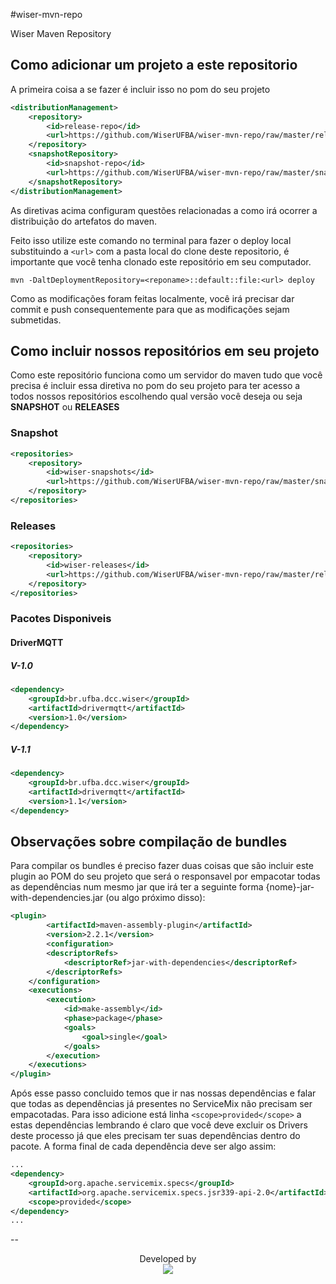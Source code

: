 #wiser-mvn-repo

Wiser Maven Repository

## Como adicionar um projeto  a este repositorio 

A primeira coisa a se fazer é incluir isso no pom do seu projeto

```xml
<distributionManagement>
    <repository>
        <id>release-repo</id>
        <url>https://github.com/WiserUFBA/wiser-mvn-repo/raw/master/releases</url>
    </repository>
    <snapshotRepository>
        <id>snapshot-repo</id>
        <url>https://github.com/WiserUFBA/wiser-mvn-repo/raw/master/snapshots</url>
    </snapshotRepository>
</distributionManagement>
```

As diretivas acima configuram questões relacionadas a como irá ocorrer a distribuição
do artefatos do maven. 

Feito isso utilize este comando no terminal para fazer o deploy local substituindo 
a `<url>` com a pasta local do clone deste repositorio, é importante que você tenha
clonado este repositório em seu computador.

`mvn -DaltDeploymentRepository=<reponame>::default::file:<url> deploy`

Como as modificações foram feitas localmente, você irá precisar dar commit e push
consequentemente para que as modificações sejam submetidas.

## Como incluir nossos repositórios em seu projeto

Como este repositório funciona como um servidor do maven tudo que você precisa é incluir
essa diretiva no pom do seu projeto para ter acesso a todos nossos repositórios
escolhendo qual versão você deseja ou seja **SNAPSHOT** ou **RELEASES**

### Snapshot

```xml
<repositories>
    <repository>
        <id>wiser-snapshots</id>
        <url>https://github.com/WiserUFBA/wiser-mvn-repo/raw/master/snapshots</url>
    </repository>
</repositories>
```

### Releases

```xml
<repositories>
    <repository>
        <id>wiser-releases</id>
        <url>https://github.com/WiserUFBA/wiser-mvn-repo/raw/master/releases</url>
    </repository>
</repositories>
```

### Pacotes Disponiveis

#### DriverMQTT

##### V-1.0

```xml
<dependency>
    <groupId>br.ufba.dcc.wiser</groupId>
    <artifactId>drivermqtt</artifactId>
    <version>1.0</version>
</dependency>
```

##### V-1.1

```xml
<dependency>
    <groupId>br.ufba.dcc.wiser</groupId>
    <artifactId>drivermqtt</artifactId>
    <version>1.1</version>
</dependency>
```

## Observações sobre compilação de bundles

Para compilar os bundles é preciso fazer duas coisas que são incluir este plugin
ao POM do seu projeto que será o responsavel por empacotar todas as dependências
num mesmo jar que irá ter a seguinte forma {nome}-jar-with-dependencies.jar (ou
algo próximo disso):

```xml
<plugin>
        <artifactId>maven-assembly-plugin</artifactId>
        <version>2.2.1</version>
        <configuration>
        <descriptorRefs>
            <descriptorRef>jar-with-dependencies</descriptorRef>
        </descriptorRefs>
    </configuration>
    <executions>
        <execution>
            <id>make-assembly</id> 
            <phase>package</phase>
            <goals>
                <goal>single</goal>
            </goals>
        </execution>
    </executions>
</plugin>

```

Após esse passo concluido temos que ir nas nossas dependências e falar que todas
as dependências já presentes no ServiceMix não precisam ser empacotadas. Para isso adicione está linha `<scope>provided</scope>` a estas dependências lembrando
é claro que você deve excluir os Drivers deste processo já que eles precisam ter
suas dependências dentro do pacote. A forma final de cada dependência deve ser 
algo assim:

```xml
...
<dependency>
    <groupId>org.apache.servicemix.specs</groupId>
    <artifactId>org.apache.servicemix.specs.jsr339-api-2.0</artifactId>
    <scope>provided</scope>
</dependency>
...
```

--
<p align="center">
	Developed by </br>
  <img src="https://wiki.dcc.ufba.br/pub/SmartUFBA/ProjectLogo/wiserufbalogo.jpg"/>
</p>

